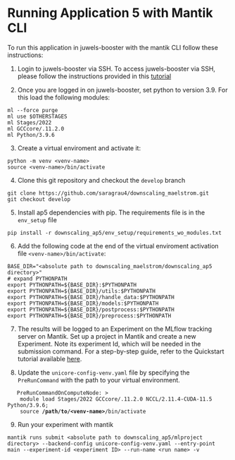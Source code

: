 # Running Application 5 with Mantik CLI
To run this application in juwels-booster with the mantik CLI follow these instructions:

1. Login to juwels-booster via SSH. To access juwels-booster via SSH, please follow the instructions provided in this [tutorial](https://apps.fz-juelich.de/jsc/hps/juwels/access.html#ssh-login)

2. Once you are logged in on juwels-booster, set python to version 3.9. For this load the following modules:
```
ml --force purge
ml use $OTHERSTAGES
ml Stages/2022
ml GCCcore/.11.2.0
ml Python/3.9.6
```

3. Create a virtual enviroment and activate it:
```
python -m venv <venv-name>
source <venv-name>/bin/activate
```

4. Clone this git repository and checkout the `develop` branch

```
git clone https://github.com/saragrau4/downscaling_maelstrom.git
git checkout develop
```

5. Install ap5 dependencies with pip. The requirements file is in the `env_setup` file
```
pip install -r downscaling_ap5/env_setup/requirements_wo_modules.txt
```

6. Add the following code at the end of the virtual enviroment activation file `<venv-name>/bin/activate`:
```
BASE_DIR="<absolute path to downscaling_maelstrom/downscaling_ap5 directory>"
# expand PYTHONPATH
export PYTHONPATH=${BASE_DIR}:$PYTHONPATH
export PYTHONPATH=${BASE_DIR}/utils:$PYTHONPATH
export PYTHONPATH=${BASE_DIR}/handle_data:$PYTHONPATH
export PYTHONPATH=${BASE_DIR}/models:$PYTHONPATH
export PYTHONPATH=${BASE_DIR}/postprocess:$PYTHONPATH
export PYTHONPATH=${BASE_DIR}/preprocess:$PYTHONPATH
```

7. The results will be logged to an Experiment on the MLflow tracking server on Mantik. Set up a project in Mantik and create a new Experiment. Note its experiment Id, which will be needed in the submission command. For a step-by-step guide, refer to the Quickstart tutorial available [here](https://mantik-ai.gitlab.io/mantik/ui/quickstart.html).

8. Update the `unicore-config-venv.yaml` file by specifying the `PreRunCommand` with the path to your virtual environment.

<pre><code>   PreRunCommandOnComputeNode: > 
    module load Stages/2022 GCCcore/.11.2.0 NCCL/2.11.4-CUDA-11.5 Python/3.9.6;
    source <b>/path/to/&lt;venv-name&gt;</b>/bin/activate
</code></pre>

9. Run your experiment with mantik
```
mantik runs submit <absolute path to downscaling_ap5/mlproject directory> --backend-config unicore-config-venv.yaml --entry-point main --experiment-id <experiment ID> --run-name <run name> -v
```
